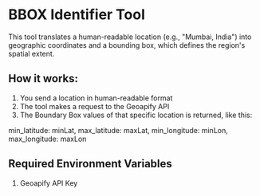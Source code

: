 # BBOX Identifier Tool
This tool translates a human-readable location (e.g., "Mumbai, India") into geographic coordinates and a bounding box, which defines the region's spatial extent.

## How it works:
1. You send a location in human-readable format
2. The tool makes a request to the Geoapify API
3. The Boundary Box values of that specific location is returned, like this:
   
  min_latitude: minLat,
  max_latitude: maxLat,
  min_longitude: minLon,
  max_longitude: maxLon

## Required Environment Variables
1. Geoapify API Key
